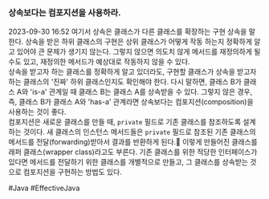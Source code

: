 ### 상속보다는 컴포지션을 사용하라.
2023-09-30 16:52
여기서 상속은 클래스가 다른 클래스를 확장하는 구현 상속을 말한다. 상속을 받은 하위 클래스의 구현은 상위 클래스가 어떻게 작동 하는지 정확하게 알고 있어야 큰 문제가 생기지 않는다. 그렇지 않으면 의도치 않게 메서드를 재정의하게 될 수도 있고, 재정의한 메서드가 예상대로 작동하지 않을 수 있다.</br>
상속을 받고자 하는 클래스를 정확하게 알고 있더라도, 구현할 클래스가 상속을 받고자 하는 클래스의 '진짜' 하위 클래스인지도 확인해야 한다. 다시 말하면, 클래스 B가 클래스 A와 'is-a' 관계일 때 클래스 B는 클래스 A를 상속받을 수 있다. 그렇지 않은 경우, 즉, 클래스 B가 클래스 A와 'has-a' 관계라면 상속보다는 컴포지션(composition)을 사용하는 것이 좋다.</br>
컴포지션은 새로운 클래스를 만들 때, `private` 필드로 기존 클래스를 참조하도록 설계하는 것이다. 새 클래스의 인스턴스 메서드들은  `private` 필드로 참조된 기존 클래스의 메서드를 전달(forwarding)받아서 결과를 반환하게 된다. 이렇게 만들어진 클래스를 래퍼 클래스(wrapper class)라고도 부른다. 기존 클래스를 위한 적당한 인터페이스가 있다면 메서드를 전달하기 위한 클래스를 개별적으로 만들고, 그 클래스를 상속받는 것으로 컴포지션을 구현하는 방법도 있다.

#Java #EffectiveJava 